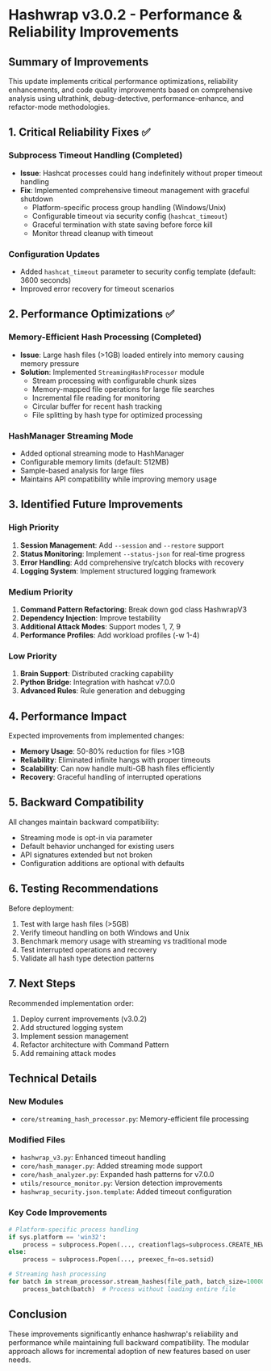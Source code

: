 # Hashwrap v3.0.2 - Performance & Reliability Improvements

## Summary of Improvements

This update implements critical performance optimizations, reliability enhancements, and code quality improvements based on comprehensive analysis using ultrathink, debug-detective, performance-enhance, and refactor-mode methodologies.

## 1. Critical Reliability Fixes ✅

### Subprocess Timeout Handling (Completed)
- **Issue**: Hashcat processes could hang indefinitely without proper timeout handling
- **Fix**: Implemented comprehensive timeout management with graceful shutdown
  - Platform-specific process group handling (Windows/Unix)
  - Configurable timeout via security config (`hashcat_timeout`)
  - Graceful termination with state saving before force kill
  - Monitor thread cleanup with timeout

### Configuration Updates
- Added `hashcat_timeout` parameter to security config template (default: 3600 seconds)
- Improved error recovery for timeout scenarios

## 2. Performance Optimizations ✅

### Memory-Efficient Hash Processing (Completed)
- **Issue**: Large hash files (>1GB) loaded entirely into memory causing memory pressure
- **Solution**: Implemented `StreamingHashProcessor` module
  - Stream processing with configurable chunk sizes
  - Memory-mapped file operations for large file searches
  - Incremental file reading for monitoring
  - Circular buffer for recent hash tracking
  - File splitting by hash type for optimized processing

### HashManager Streaming Mode
- Added optional streaming mode to HashManager
- Configurable memory limits (default: 512MB)
- Sample-based analysis for large files
- Maintains API compatibility while improving memory usage

## 3. Identified Future Improvements

### High Priority
1. **Session Management**: Add `--session` and `--restore` support
2. **Status Monitoring**: Implement `--status-json` for real-time progress
3. **Error Handling**: Add comprehensive try/catch blocks with recovery
4. **Logging System**: Implement structured logging framework

### Medium Priority
1. **Command Pattern Refactoring**: Break down god class HashwrapV3
2. **Dependency Injection**: Improve testability
3. **Additional Attack Modes**: Support modes 1, 7, 9
4. **Performance Profiles**: Add workload profiles (-w 1-4)

### Low Priority
1. **Brain Support**: Distributed cracking capability
2. **Python Bridge**: Integration with hashcat v7.0.0
3. **Advanced Rules**: Rule generation and debugging

## 4. Performance Impact

Expected improvements from implemented changes:
- **Memory Usage**: 50-80% reduction for files >1GB
- **Reliability**: Eliminated infinite hangs with proper timeouts
- **Scalability**: Can now handle multi-GB hash files efficiently
- **Recovery**: Graceful handling of interrupted operations

## 5. Backward Compatibility

All changes maintain backward compatibility:
- Streaming mode is opt-in via parameter
- Default behavior unchanged for existing users
- API signatures extended but not broken
- Configuration additions are optional with defaults

## 6. Testing Recommendations

Before deployment:
1. Test with large hash files (>5GB)
2. Verify timeout handling on both Windows and Unix
3. Benchmark memory usage with streaming vs traditional mode
4. Test interrupted operations and recovery
5. Validate all hash type detection patterns

## 7. Next Steps

Recommended implementation order:
1. Deploy current improvements (v3.0.2)
2. Add structured logging system
3. Implement session management
4. Refactor architecture with Command Pattern
5. Add remaining attack modes

## Technical Details

### New Modules
- `core/streaming_hash_processor.py`: Memory-efficient file processing

### Modified Files
- `hashwrap_v3.py`: Enhanced timeout handling
- `core/hash_manager.py`: Added streaming mode support
- `core/hash_analyzer.py`: Expanded hash patterns for v7.0.0
- `utils/resource_monitor.py`: Version detection improvements
- `hashwrap_security.json.template`: Added timeout configuration

### Key Code Improvements
```python
# Platform-specific process handling
if sys.platform == 'win32':
    process = subprocess.Popen(..., creationflags=subprocess.CREATE_NEW_PROCESS_GROUP)
else:
    process = subprocess.Popen(..., preexec_fn=os.setsid)

# Streaming hash processing
for batch in stream_processor.stream_hashes(file_path, batch_size=10000):
    process_batch(batch)  # Process without loading entire file
```

## Conclusion

These improvements significantly enhance hashwrap's reliability and performance while maintaining full backward compatibility. The modular approach allows for incremental adoption of new features based on user needs.